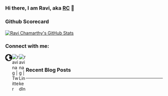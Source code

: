 ### Hi there, I am Ravi, aka [RC](https://ravi.chamarthy.dev) 👋

### Github Scorecard

<a href="https://github.com/rchamarthy">
  <img align="center" src="https://github-readme-stats.vercel.app/api?username=rchamarthy&show_icons=true&include_all_commits=true&count_private=true" alt="Ravi Chamarthy's GitHub Stats" />
</a>


### Connect with me:

[<img align="left" alt="ravi.chamarthy.dev" width="22px" src="https://raw.githubusercontent.com/iconic/open-iconic/master/svg/globe.svg" />][website]
[<img align="left" alt="ravinag | Twitter" width="22px" src="https://cdn.jsdelivr.net/npm/simple-icons@v3/icons/twitter.svg" />][twitter]
[<img align="left" alt="ravinag | LinkedIn" width="22px" src="https://cdn.jsdelivr.net/npm/simple-icons@v3/icons/linkedin.svg" />][linkedin]

<br />

### Recent Blog Posts
<!-- BLOG-POST-LIST::START -->

<!-- BLOG-POST-LIST::END -->

---
[website]: https://ravi.chamarthy.dev
[twitter]: https://twitter.com/ravinag
[linkedin]: https://linkedin.com/in/ravinag
